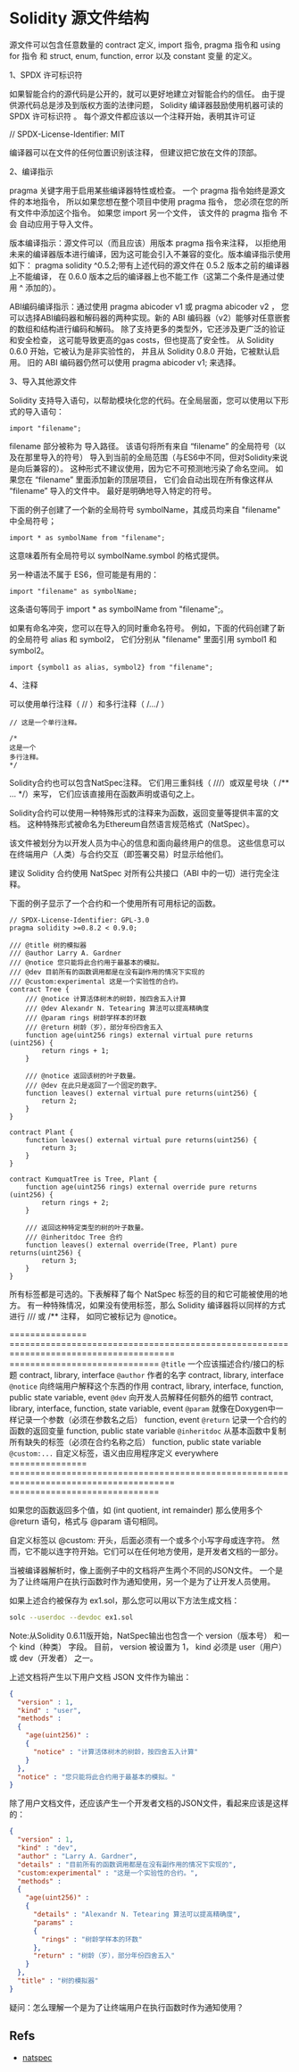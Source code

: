 Solidity 源文件结构
==================

源文件可以包含任意数量的 contract 定义, import 指令, pragma 指令和 using for 指令 和 struct, enum, function, error 以及 constant 变量 的定义。

1、SPDX 许可标识符

如果智能合约的源代码是公开的，就可以更好地建立对智能合约的信任。 由于提供源代码总是涉及到版权方面的法律问题， Solidity 编译器鼓励使用机器可读的 SPDX 许可标识符 。 每个源文件都应该以一个注释开始，表明其许可证

// SPDX-License-Identifier: MIT

编译器可以在文件的任何位置识别该注释， 但建议把它放在文件的顶部。

2、编译指示

pragma 关键字用于启用某些编译器特性或检查。 一个 pragma 指令始终是源文件的本地指令， 所以如果您想在整个项目中使用 pragma 指令， 您必须在您的所有文件中添加这个指令。 如果您 import 另一个文件， 该文件的 pragma 指令 不会 自动应用于导入文件。

版本编译指示：源文件可以（而且应该）用版本 pragma 指令来注释， 以拒绝用未来的编译器版本进行编译，因为这可能会引入不兼容的变化。版本编译指示使用如下： pragma solidity ^0.5.2;带有上述代码的源文件在 0.5.2 版本之前的编译器上不能编译， 在 0.6.0 版本之后的编译器上也不能工作（这第二个条件是通过使用 ^ 添加的）。

ABI编码编译指示：通过使用 pragma abicoder v1 或 pragma abicoder v2 ， 您可以选择ABI编码器和解码器的两种实现。新的 ABI 编码器（v2）能够对任意嵌套的数组和结构进行编码和解码。 除了支持更多的类型外，它还涉及更广泛的验证和安全检查， 这可能导致更高的gas costs，但也提高了安全性。 从 Solidity 0.6.0 开始，它被认为是非实验性的， 并且从 Solidity 0.8.0 开始，它被默认启用。 旧的 ABI 编码器仍然可以使用 pragma abicoder v1; 来选择。

3、导入其他源文件

Solidity 支持导入语句，以帮助模块化您的代码。在全局层面，您可以使用以下形式的导入语句：

```solidity
import "filename";
```

filename 部分被称为 导入路径。 该语句将所有来自 “filename” 的全局符号（以及在那里导入的符号） 导入到当前的全局范围（与ES6中不同，但对Solidity来说是向后兼容的）。 这种形式不建议使用，因为它不可预测地污染了命名空间。 如果您在 “filename” 里面添加新的顶层项目， 它们会自动出现在所有像这样从 “filename” 导入的文件中。 最好是明确地导入特定的符号。

下面的例子创建了一个新的全局符号 symbolName，其成员均来自 "filename" 中全局符号；

```solidity
import * as symbolName from "filename";
```

这意味着所有全局符号以 symbolName.symbol 的格式提供。

另一种语法不属于 ES6，但可能是有用的：

```solidity
import "filename" as symbolName;
```

这条语句等同于 import * as symbolName from "filename";。

如果有命名冲突，您可以在导入的同时重命名符号。 例如，下面的代码创建了新的全局符号 alias 和 symbol2， 它们分别从 "filename" 里面引用 symbol1 和 symbol2。

```solidity
import {symbol1 as alias, symbol2} from "filename";
```

4、注释

可以使用单行注释（ // ）和多行注释（ /*...*/ ）

```solidity
// 这是一个单行注释。

/*
这是一个
多行注释。
*/
```

Solidity合约也可以包含NatSpec注释。 它们用三重斜线（ ///）或双星号块（ /** ... */）来写， 它们应该直接用在函数声明或语句之上。

Solidity合约可以使用一种特殊形式的注释来为函数，返回变量等提供丰富的文档。 这种特殊形式被命名为Ethereum自然语言规范格式（NatSpec）。

该文件被划分为以开发人员为中心的信息和面向最终用户的信息。 这些信息可以在终端用户（人类）与合约交互（即签署交易）时显示给他们。

建议 Solidity 合约使用 NatSpec 对所有公共接口（ABI 中的一切）进行完全注释。

下面的例子显示了一个合约和一个使用所有可用标记的函数。

```solidity
// SPDX-License-Identifier: GPL-3.0
pragma solidity >=0.8.2 < 0.9.0;

/// @title 树的模拟器
/// @author Larry A. Gardner
/// @notice 您只能将此合约用于最基本的模拟。
/// @dev 目前所有的函数调用都是在没有副作用的情况下实现的
/// @custom:experimental 这是一个实验性的合约。
contract Tree {
    /// @notice 计算活体树木的树龄，按四舍五入计算
    /// @dev Alexandr N. Tetearing 算法可以提高精确度
    /// @param rings 树龄学样本的环数
    /// @return 树龄（岁），部分年份四舍五入
    function age(uint256 rings) external virtual pure returns (uint256) {
        return rings + 1;
    }

    /// @notice 返回该树的叶子数量。
    /// @dev 在此只是返回了一个固定的数字。
    function leaves() external virtual pure returns(uint256) {
        return 2;
    }
}

contract Plant {
    function leaves() external virtual pure returns(uint256) {
        return 3;
    }
}

contract KumquatTree is Tree, Plant {
    function age(uint256 rings) external override pure returns (uint256) {
        return rings + 2;
    }

    /// 返回这种特定类型的树的叶子数量。
    /// @inheritdoc Tree 合约
    function leaves() external override(Tree, Plant) pure returns(uint256) {
        return 3;
    }
}
```

所有标签都是可选的。下表解释了每个 NatSpec 标签的目的和它可能被使用的地方。 有一种特殊情况，如果没有使用标签，那么 Solidity 编译器将以同样的方式进行 /// 或 /** 注释， 如同它被标记为 @notice。

=============== ====================================================================================== =============================
``@title``      一个应该描述合约/接口的标题                                                                contract, library, interface
``@author``     作者的名字                                                                              contract, library, interface
``@notice``     向终端用户解释这个东西的作用                                                               contract, library, interface, function, public state variable, event
``@dev``        向开发人员解释任何额外的细节                                                               contract, library, interface, function, state variable, event
``@param``      就像在Doxygen中一样记录一个参数（必须在参数名之后）                                           function, event
``@return``     记录一个合约的函数的返回变量                                                                function, public state variable
``@inheritdoc`` 从基本函数中复制所有缺失的标签（必须在合约名称之后）                                            function, public state variable
``@custom:...`` 自定义标签，语义由应用程序定义                                                              everywhere
=============== ====================================================================================== =============================

如果您的函数返回多个值，如 (int quotient, int remainder) 那么使用多个 @return 语句，格式与 @param 语句相同。

自定义标签以 @custom: 开头，后面必须有一个或多个小写字母或连字符。 然而，它不能以连字符开始。它们可以在任何地方使用，是开发者文档的一部分。

当被编译器解析时，像上面例子中的文档将产生两个不同的JSON文件。 一个是为了让终端用户在执行函数时作为通知使用，另一个是为了让开发人员使用。

如果上述合约被保存为 ex1.sol，那么您可以用以下方法生成文档：

```bash
solc --userdoc --devdoc ex1.sol
```

Note:从Solidity 0.6.11版开始，NatSpec输出也包含一个 version（版本号） 和一个 kind（种类） 字段。 目前， version 被设置为 1， kind 必须是 user（用户） 或 dev（开发者） 之一。

上述文档将产生以下用户文档 JSON 文件作为输出：

```json
{
  "version" : 1,
  "kind" : "user",
  "methods" :
  {
    "age(uint256)" :
    {
      "notice" : "计算活体树木的树龄，按四舍五入计算"
    }
  },
  "notice" : "您只能将此合约用于最基本的模拟。"
}
```

除了用户文档文件，还应该产生一个开发者文档的JSON文件，看起来应该是这样的：

```json
{
  "version" : 1,
  "kind" : "dev",
  "author" : "Larry A. Gardner",
  "details" : "目前所有的函数调用都是在没有副作用的情况下实现的",
  "custom:experimental" : "这是一个实验性的合约。",
  "methods" :
  {
    "age(uint256)" :
    {
      "details" : "Alexandr N. Tetearing 算法可以提高精确度",
      "params" :
      {
        "rings" : "树龄学样本的环数"
      },
      "return" : "树龄（岁），部分年份四舍五入"
    }
  },
  "title" : "树的模拟器"
}
```

疑问：怎么理解一个是为了让终端用户在执行函数时作为通知使用？

## Refs

* [natspec](https://docs.soliditylang.org/zh/latest/natspec-format.html#natspec)

